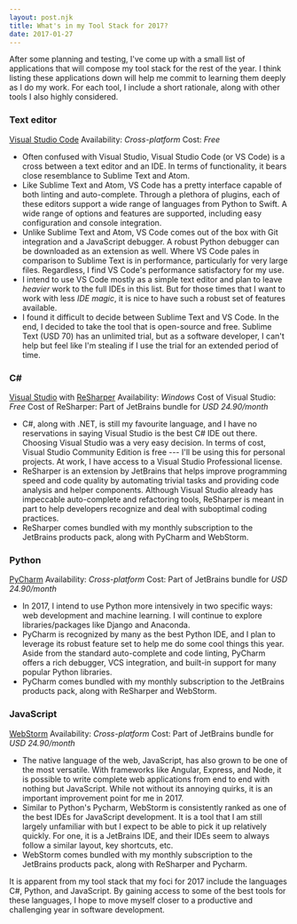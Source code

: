 ```yaml
---
layout: post.njk
title: What's in my Tool Stack for 2017?
date: 2017-01-27
---
```


After some planning and testing, I've come up with a small list of applications that will compose my tool stack for the rest of the year.
I think listing these applications down will help me commit to learning them deeply as I do my work.
For each tool, I include a short rationale, along with other tools I also highly considered.

### Text editor

[Visual Studio Code](https://code.visualstudio.com/)
Availability: *Cross-platform*
Cost: *Free*

-   Often confused with Visual Studio, Visual Studio Code (or VS Code) is a cross between a text editor and an IDE.
    In terms of functionality, it bears close resemblance to Sublime Text and Atom.
-   Like Sublime Text and Atom, VS Code has a pretty interface capable of both linting and auto-complete.
    Through a plethora of plugins, each of these editors support a wide range of languages from Python to Swift.
    A wide range of options and features are supported, including easy configuration and console integration.
-   Unlike Sublime Text and Atom, VS Code comes out of the box with Git integration and a JavaScript debugger.
    A robust Python debugger can be downloaded as an extension as well.
    Where VS Code pales in comparison to Sublime Text is in performance, particularly for very large files.
    Regardless, I find VS Code's performance satisfactory for my use.
-   I intend to use VS Code mostly as a simple text editor and plan to leave *heavier* work to the full IDEs in this list.
    But for those times that I want to work with less *IDE magic*, it is nice to have such a robust set of features available.
-   I found it difficult to decide between Sublime Text and VS Code.
    In the end, I decided to take the tool that is open-source and free.
    Sublime Text (USD 70) has an unlimited trial, but as a software developer, I can't help but feel like I'm stealing if I use the trial for an extended period of time.

### C#

[Visual Studio](https://visualstudio.com) with [ReSharper](https://www.jetbrains.com/resharper/)
Availability: *Windows*
Cost of Visual Studio: *Free*
Cost of ReSharper: Part of JetBrains bundle for *USD 24.90/month*

-   C#, along with .NET, is still my favourite language, and I have no reservations in saying Visual Studio is the best C# IDE out there.
    Choosing Visual Studio was a very easy decision.
    In terms of cost, Visual Studio Community Edition is free --- I'll be using this for personal projects.
    At work, I have access to a Visual Studio Professional license.
-   ReSharper is an extension by JetBrains that helps improve programming speed and code quality by automating trivial tasks and providing code analysis and helper components.
    Although Visual Studio already has impeccable auto-complete and refactoring tools, ReSharper is meant in part to help developers recognize and deal with suboptimal coding practices.
-   ReSharper comes bundled with my monthly subscription to the JetBrains products pack, along with PyCharm and WebStorm.

### Python

[PyCharm](https://www.jetbrains.com/pycharm/)
Availability: *Cross-platform*
Cost: Part of JetBrains bundle for *USD 24.90/month*

-   In 2017, I intend to use Python more intensively in two specific ways: web development and machine learning.
    I will continue to explore libraries/packages like Django and Anaconda.
-   PyCharm is recognized by many as the best Python IDE, and I plan to leverage its robust feature set to help me do some cool things this year.
    Aside from the standard auto-complete and code linting, PyCharm offers a rich debugger, VCS integration, and built-in support for many popular Python libraries.
-   PyCharm comes bundled with my monthly subscription to the JetBrains products pack, along with ReSharper and WebStorm.

### JavaScript

[WebStorm](https://www.jetbrains.com/webstorm/)
Availability: *Cross-platform*
Cost: Part of JetBrains bundle for *USD 24.90/month*

-   The native language of the web, JavaScript, has also grown to be one of the most versatile.
    With frameworks like Angular, Express, and Node, it is possible to write complete web applications from end to end with nothing but JavaScript.
    While not without its annoying quirks, it is an important improvement point for me in 2017.
-   Similar to Python's Pycharm, WebStorm is consistently ranked as one of the best IDEs for JavaScript development.
    It is a tool that I am still largely unfamiliar with but I expect to be able to pick it up relatively quickly.
    For one, it is a JetBrains IDE, and their IDEs seem to always follow a similar layout, key shortcuts, etc.
-   WebStorm comes bundled with my monthly subscription to the JetBrains products pack, along with ReSharper and Pycharm.

It is apparent from my tool stack that my foci for 2017 include the languages C#, Python, and JavaScript.
By gaining access to some of the best tools for these languages, I hope to move myself closer to a productive and challenging year in software development.
